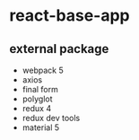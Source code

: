 # react-base-app

## external package

- webpack 5
- axios
- final form
- polyglot
- redux 4
- redux dev tools
- material 5
